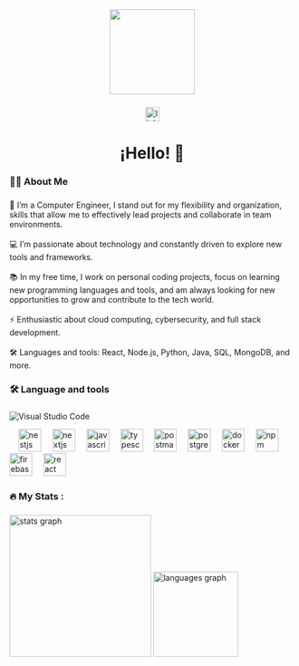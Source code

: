 <div align="center">
  <img height="150" src="https://camo.githubusercontent.com/89191dc46e46b2ac035586c9a35cf03fb85cec2302b5539098a948ef492e58c1/68747470733a2f2f627175657a6164612e76657263656c2e6170702f6d652e77656270"  />
</div>

###

<div align="center">
  <a href="https://www.linkedin.com/in/benjaminqg" target="_blank">
    <img src="https://img.shields.io/static/v1?message=LinkedIn&logo=linkedin&label=&color=0077B5&logoColor=white&labelColor=000000&style=for-the-badge" height="25" alt="linkedin logo"  />
  </a>
</div>


<h1 align="center">¡Hello! 👋</h1>

###

<h3 align="left">👩‍💻  About Me</h3>

###

<p align="left">🔭 I’m a Computer Engineer, I stand out for my flexibility and organization, skills that allow me to effectively lead projects and collaborate in team environments.<br><br>💻 I’m passionate about technology and constantly driven to explore new tools and frameworks.<br><br>📚 In my free time, I work on personal coding projects, focus on learning new programming languages and tools, and am always looking for new opportunities to grow and contribute to the tech world.<br><br>⚡ Enthusiastic about cloud computing, cybersecurity, and full stack development.<br><br>🛠 Languages and tools: React, Node.js, Python, Java, SQL, MongoDB, and more.</p>

###

<h3 align="left">🛠 Language and tools</h3>

###

<div align="left">
  
  ![Visual Studio Code](https://img.shields.io/badge/Visual%20Studio%20Code-0078d7.svg?style=for-the-badge&logo=visual-studio-code&logoColor=white)
  
  <img width="12" />
  <img src="https://cdn.jsdelivr.net/gh/devicons/devicon/icons/nestjs/nestjs-original.svg" height="40" alt="nestjs logo"  />
  <img width="12" />
  <img src="https://cdn.jsdelivr.net/gh/devicons/devicon/icons/nextjs/nextjs-original.svg" height="40" alt="nextjs logo"  />
  <img width="12" />
  <img src="https://cdn.jsdelivr.net/gh/devicons/devicon/icons/javascript/javascript-original.svg" height="40" alt="javascript logo"  />
  <img width="12" />
  <img src="https://skillicons.dev/icons?i=ts" height="40" alt="typescript logo"  />
  <img width="12" />
  <img src="https://skillicons.dev/icons?i=postman" height="40" alt="postman logo"  />
  <img width="12" />
  <img src="https://cdn.jsdelivr.net/gh/devicons/devicon/icons/postgresql/postgresql-original.svg" height="40" alt="postgresql logo"  />
  <img width="12" />
  <img src="https://cdn.jsdelivr.net/gh/devicons/devicon/icons/docker/docker-original.svg" height="40" alt="docker logo"  />
  <img width="12" />
  <img src="https://cdn.jsdelivr.net/gh/devicons/devicon/icons/npm/npm-original-wordmark.svg" height="40" alt="npm logo"  />
  <img width="12" />
  <img src="https://cdn.jsdelivr.net/gh/devicons/devicon/icons/firebase/firebase-plain.svg" height="40" alt="firebase logo"  />
  <img width="12" />
  <img src="https://cdn.jsdelivr.net/gh/devicons/devicon/icons/react/react-original.svg" height="40" alt="react logo"  />
</div>

###

<h3 align="left">🔥   My Stats :</h3>

###

<div align="left">
  <img src="https://github-readme-stats.vercel.app/api?username=bquezadag&hide_title=false&hide_rank=false&show_icons=true&include_all_commits=true&count_private=true&disable_animations=false&theme=tokyonight&locale=en&hide_border=false&order=1" height="250" alt="stats graph"  />
  <img src="https://github-readme-stats.vercel.app/api/top-langs?username=bquezadag&locale=en&hide_title=false&layout=compact&card_width=320&langs_count=5&theme=tokyonight&hide_border=false&order=2" height="150" alt="languages graph"  />
</div>


###

